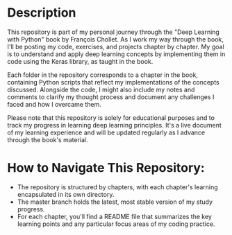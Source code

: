 # Description

This repository is part of my personal journey through the "Deep Learning with Python" book by François Chollet. As I work my way through the book, I'll be posting my code, exercises, and projects chapter by chapter. My goal is to understand and apply deep learning concepts by implementing them in code using the Keras library, as taught in the book.

Each folder in the repository corresponds to a chapter in the book, containing Python scripts that reflect my implementations of the concepts discussed. Alongside the code, I might also include my notes and comments to clarify my thought process and document any challenges I faced and how I overcame them.

Please note that this repository is solely for educational purposes and to track my progress in learning deep learning principles. It's a live document of my learning experience and will be updated regularly as I advance through the book's material.

# How to Navigate This Repository:

* The repository is structured by chapters, with each chapter's learning encapsulated in its own directory.
* The master branch holds the latest, most stable version of my study progress.
* For each chapter, you'll find a README file that summarizes the key learning points and any particular focus areas of my coding practice.
